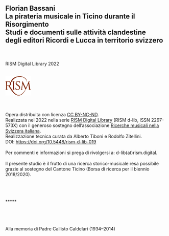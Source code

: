## Florian Bassani <br />La pirateria musicale in Ticino durante il Risorgimento <br />Studi e documenti sulle attività clandestine <br />degli editori Ricordi e Lucca in territorio svizzero
<br />
<br />
RISM Digital Library 2022
<br />
<br />
<p>
<img src="/static/logo-RISM-large-ch.png" alt="" style="max-width: 80px" />
</p>
<br />
<br />
Opera distribuita con licenza <a href="http://creativecommons.org/licenses/by-nc-nd/4.0/deed.it">CC BY-NC-ND</a>. 
<br />
Realizzata nel 2022 nella serie <a href="https://rism.digital/it/publications/d-lib.html">RISM Digital Library</a> (RISM d-lib, ISSN 2297-573X) con il generoso sostegno dell’associazione <a href="http://www.ricercamusica.ch/index.htm">Ricerche musicali nella Svizzera italiana</a>.
<br />
Realizzazione tecnica curata da Alberto Tiboni e Rodolfo Zitellini.
<br />DOI: <a href="https://doi.org/10.5448/rism-d-lib-019">https://doi.org/10.5448/rism-d-lib-019</a>
<br />
<br />
Per commenti e informazioni si prega di rivolgersi a: d-lib(at)rism.digital.
<br />
<br />
Il presente studio è il frutto di una ricerca storico-musicale resa possibile grazie al sostegno del Cantone Ticino (Borsa di ricerca per il biennio 2018/2020). 
<br />
<br />
<br />
<br />
<br />
<div class="text-center">*****</div>
<br />
<br />
<br />
<br />
<div class="text-center">Alla memoria di Padre Callisto Caldelari (1934–2014)</div>
<br />
<br />
<br />
<br />
